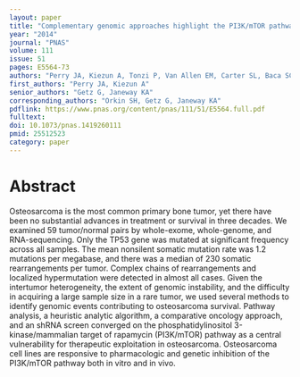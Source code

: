 ```yaml
---
layout: paper
title: "Complementary genomic approaches highlight the PI3K/mTOR pathway as a common vulnerability in osteosarcoma"
year: "2014"
journal: "PNAS"
volume: 111
issue: 51
pages: E5564-73
authors: "Perry JA, Kiezun A, Tonzi P, Van Allen EM, Carter SL, Baca SC, Cowley GS, Bhatt AS, Rheinbay E, Pedamallu CS, Helman E, Taylor-Weiner A, McKenna A, DeLuca DS, Lawrence MS, Ambrogio L, Sougnez C, Sivachenko A, Walensky LD, Wagle N, Mora J, de Torres C, Lavarino C, Dos Santos Aguiar S, Yunes JA, Brandalise SR, Mercado-Celis GE, Melendez-Zajgla J, Cárdenas-Cardós R, Velasco-Hidalgo L, Roberts CW, Garraway LA, Rodriguez-Galindo C, Gabriel SB, Lander ES, Golub TR, Orkin SH, Getz G, Janeway KA"
first_authors: "Perry JA, Kiezun A"
senior_authors: "Getz G, Janeway KA"
corresponding_authors: "Orkin SH, Getz G, Janeway KA"
pdflink: https://www.pnas.org/content/pnas/111/51/E5564.full.pdf
fulltext:
doi: 10.1073/pnas.1419260111
pmid: 25512523
category: paper
---
```


# Abstract

Osteosarcoma is the most common primary bone tumor, yet there have been no substantial advances in treatment or survival in three decades. We examined 59 tumor/normal pairs by whole-exome, whole-genome, and RNA-sequencing. Only the TP53 gene was mutated at significant frequency across all samples. The mean nonsilent somatic mutation rate was 1.2 mutations per megabase, and there was a median of 230 somatic rearrangements per tumor. Complex chains of rearrangements and localized hypermutation were detected in almost all cases. Given the intertumor heterogeneity, the extent of genomic instability, and the difficulty in acquiring a large sample size in a rare tumor, we used several methods to identify genomic events contributing to osteosarcoma survival. Pathway analysis, a heuristic analytic algorithm, a comparative oncology approach, and an shRNA screen converged on the phosphatidylinositol 3-kinase/mammalian target of rapamycin (PI3K/mTOR) pathway as a central vulnerability for therapeutic exploitation in osteosarcoma. Osteosarcoma cell lines are responsive to pharmacologic and genetic inhibition of the PI3K/mTOR pathway both in vitro and in vivo.




